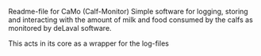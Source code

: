 Readme-file for CaMo (Calf-Monitor) 
Simple software for logging, storing and interacting
with the amount of milk and food consumed by the calfs
as monitored by deLaval software.

This acts in its core as a wrapper for the log-files
